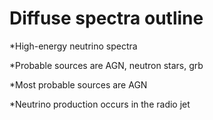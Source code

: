 Diffuse spectra outline
=======================

*High-energy neutrino spectra

*Probable sources are AGN, neutron stars, grb

*Most probable sources are AGN

*Neutrino production occurs in the radio jet
